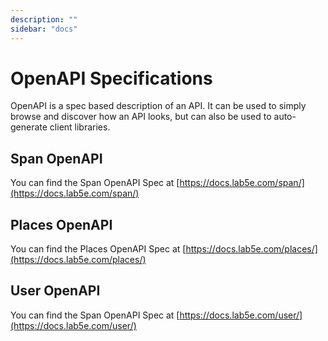 ```yaml
---
description: ""
sidebar: "docs"
---
```


# OpenAPI Specifications

OpenAPI is a spec based description of an API. It can be used to simply browse and discover how an API looks, but can also be used to auto-generate client libraries.

## Span OpenAPI

You can find the Span OpenAPI Spec at [https://docs.lab5e.com/span/](https://docs.lab5e.com/span/)

## Places OpenAPI

You can find the Places OpenAPI Spec at [https://docs.lab5e.com/places/](https://docs.lab5e.com/places/)

## User OpenAPI

You can find the Span OpenAPI Spec at [https://docs.lab5e.com/user/](https://docs.lab5e.com/user/)
